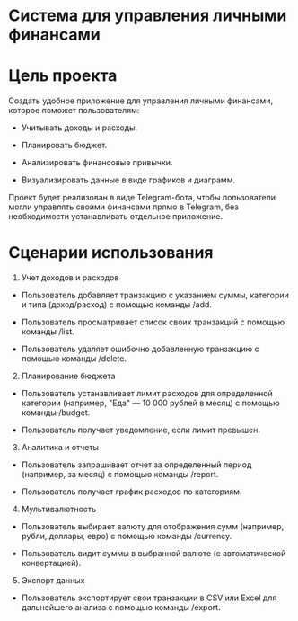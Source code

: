 # Система для управления личными финансами

# Цель проекта
Создать удобное приложение для управления личными финансами, которое поможет пользователям:

- Учитывать доходы и расходы.

- Планировать бюджет.

- Анализировать финансовые привычки.

- Визуализировать данные в виде графиков и диаграмм.

Проект будет реализован в виде Telegram-бота, чтобы пользователи могли управлять своими финансами прямо в Telegram, без необходимости устанавливать отдельное приложение.

# Сценарии использования
1. Учет доходов и расходов
- Пользователь добавляет транзакцию с указанием суммы, категории и типа (доход/расход) с помощью команды /add.

- Пользователь просматривает список своих транзакций с помощью команды /list.

- Пользователь удаляет ошибочно добавленную транзакцию с помощью команды /delete.

2. Планирование бюджета
- Пользователь устанавливает лимит расходов для определенной категории (например, "Еда" — 10 000 рублей в месяц) с помощью команды /budget.

- Пользователь получает уведомление, если лимит превышен.

3. Аналитика и отчеты
- Пользователь запрашивает отчет за определенный период (например, за месяц) с помощью команды /report.

- Пользователь получает график расходов по категориям.

4. Мультивалютность
- Пользователь выбирает валюту для отображения сумм (например, рубли, доллары, евро) с помощью команды /currency.

- Пользователь видит суммы в выбранной валюте (с автоматической конвертацией).

5. Экспорт данных
- Пользователь экспортирует свои транзакции в CSV или Excel для дальнейшего анализа с помощью команды /export.
